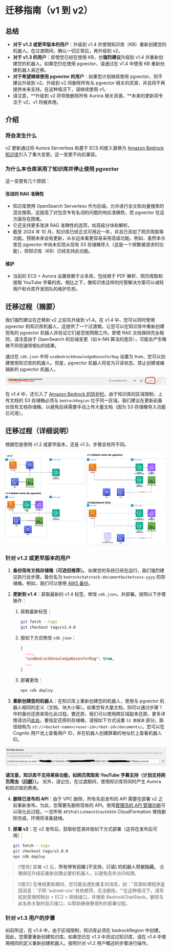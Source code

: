 # 迁移指南（v1 到 v2）

## 总结

- **对于 v1.2 或更早版本的用户**：升级到 v1.4 并使用知识库（KB）重新创建您的机器人。在过渡期间，确认一切正常后，再升级到 v2。
- **对于 v1.3 的用户**：即使您已经在使用 KB，也**强烈建议**升级到 v1.4 并重新创建您的机器人。如果您仍在使用 pgvector，请通过在 v1.4 中使用 KB 重新创建机器人来迁移。
- **对于希望继续使用 pgvector 的用户**：如果您计划继续使用 pgvector，则不建议升级到 v2。升级到 v2 将删除所有与 pgvector 相关的资源，并且将不再提供未来支持。在这种情况下，请继续使用 v1。
- 请注意，**升级到 v2 将导致删除所有 Aurora 相关资源。**未来的更新将专注于 v2，v1 将被弃用。

## 介绍

### 将会发生什么

v2 更新通过将 Aurora Serverless 和基于 ECS 的嵌入替换为 [Amazon Bedrock 知识库](https://docs.aws.amazon.com/bedrock/latest/userguide/knowledge-base.html)引入了重大变更。这一变更不向后兼容。

### 为什么本仓库采用了知识库并停止使用 pgvector

这一变更有几个原因：

#### 改进的 RAG 准确性

- 知识库使用 OpenSearch Serverless 作为后端，允许进行全文和向量搜索的混合搜索。这提高了对包含专有名词的问题的响应准确性，而 pgvector 在这方面存在困难。
- 它还支持更多改进 RAG 准确性的选项，如高级分块和解析。
- 截至 2024 年 10 月，知识库已经正式可用近一年，并且已添加了网页爬取等功能。预期未来会有更新，从长远来看更容易采用高级功能。例如，虽然本仓库在 pgvector 中尚未实现从现有 S3 存储桶导入（这是一个频繁被请求的功能），但知识库（KB）已经支持此功能。

#### 维护

- 当前的 ECS + Aurora 设置依赖于众多库，包括用于 PDF 解析、网页爬取和提取 YouTube 字幕的库。相比之下，像知识库这样的托管解决方案可以减轻用户和仓库开发团队的维护负担。

## 迁移过程（摘要）

我们强烈建议在迁移到 v2 之前先升级到 v1.4。在 v1.4 中，您可以同时使用 pgvector 和知识库机器人，这提供了一个过渡期，让您可以在知识库中重新创建现有的 pgvector 机器人并验证它们是否按预期工作。即使 RAG 文档保持完全相同，请注意由于 OpenSearch 的后端变更（如 k-NN 算法的差异），可能会产生略微不同但通常相似的结果。

通过在 `cdk.json` 中将 `useBedrockKnowledgeBasesForRag` 设置为 true，您可以创建使用知识库的机器人。但是，pgvector 机器人将变为只读状态，禁止创建或编辑新的 pgvector 机器人。

![](../imgs/v1_to_v2_readonly_bot.png)

在 v1.4 中，还引入了 [Amazon Bedrock 的防护栏](https://aws.amazon.com/jp/bedrock/guardrails/)。由于知识库的区域限制，上传文档的 S3 存储桶必须与 `bedrockRegion` 位于同一区域。我们建议在更新前备份现有文档存储桶，以避免后续需要手动上传大量文档（因为 S3 存储桶导入功能已可用）。

## 迁移过程（详细说明）

根据您是使用 v1.2 或更早版本，还是 v1.3，步骤会有所不同。

![](../imgs/v1_to_v2_arch.png)

### 针对 v1.2 或更早版本的用户

1. **备份现有文档存储桶（可选但推荐）。** 如果您的系统已经在运行，我们强烈建议执行此步骤。备份名为 `bedrockchatstack-documentbucketxxxx-yyyy` 的存储桶。例如，我们可以使用 [AWS 备份](https://docs.aws.amazon.com/aws-backup/latest/devguide/s3-backups.html)。

2. **更新到 v1.4**：获取最新的 v1.4 标签，修改 `cdk.json`，并部署。按照以下步骤操作：

   1. 获取最新标签：
      ```bash
      git fetch --tags
      git checkout tags/v1.4.0
      ```
   2. 按如下方式修改 `cdk.json`：
      ```json
      {
        ...,
        "useBedrockKnowledgeBasesForRag": true,
        ...
      }
      ```
   3. 部署更改：
      ```bash
      npx cdk deploy
      ```

3. **重新创建您的机器人**：在知识库上重新创建您的机器人，使用与 pgvector 机器人相同的定义（文档、块大小等）。如果您有大量文档，则可以通过步骤 1 中的备份还原来简化此过程。要还原，我们可以使用跨区域副本还原。更多详情请访问[此处](https://docs.aws.amazon.com/aws-backup/latest/devguide/restoring-s3.html)。要指定还原的存储桶，请按如下方式设置 `S3 数据源` 部分。路径结构为 `s3://<bucket-name>/<user-id>/<bot-id>/documents/`。您可以在 Cognito 用户池上查看用户 ID，并在机器人创建屏幕的地址栏上查看机器人 ID。

![](../imgs/v1_to_v2_KB_s3_source.png)

**请注意，知识库不支持某些功能，如网页爬取和 YouTube 字幕支持（计划支持网页爬虫（[问题](https://github.com/aws-samples/bedrock-chat/issues/557)））。** 另外，请记住，在过渡期间，使用知识库将同时产生 Aurora 和知识库的费用。

4. **删除已发布的 API**：由于 VPC 删除，所有先前发布的 API 需要在部署 v2 之前重新发布。为此，您需要先删除现有的 API。使用[管理员的 API 管理功能](../ADMINISTRATOR_zh-CN.md)可以简化此过程。一旦所有 `APIPublishmentStackXXXX` CloudFormation 堆栈删除完成，环境将准备就绪。

5. **部署 v2**：在 v2 发布后，获取标签源并按如下方式部署（这将在发布后可用）：
   ```bash
   git fetch --tags
   git checkout tags/v2.0.0
   npx cdk deploy
   ```

> [!警告]
> 部署 v2 后，**所有带有前缀 [不支持，只读] 的机器人将被隐藏。** 请确保在升级前重新创建必要的机器人，以避免丢失访问权限。

> [!提示]
> 在堆栈更新期间，您可能会遇到重复的消息，如："资源处理程序返回消息：'子网 'subnet-xxx' 有依赖项，无法删除。'"在这种情况下，请导航到管理控制台 > EC2 > 网络接口，并搜索 BedrockChatStack。删除与此名称关联的显示接口，以帮助确保更顺利的部署过程。

### 针对 v1.3 用户的步骤

如前所述，在 v1.4 中，由于区域限制，知识库必须在 bedrockRegion 中创建。因此，您需要重新创建知识库。如果您已在 v1.3 中测试过知识库，请在 v1.4 中使用相同的定义重新创建机器人。按照针对 v1.2 用户概述的步骤进行操作。